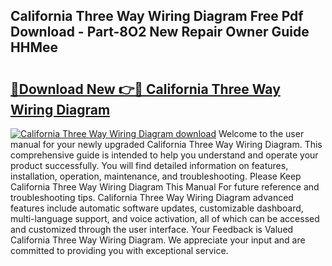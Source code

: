 ## California Three Way Wiring Diagram Free Pdf Download - Part-8O2 New Repair Owner Guide HHMee

# <h2><a href="http://dfngw9n.blite.top/?on=California+Three+Way+Wiring+Diagram">🔗Download New 👉🔴 California Three Way Wiring Diagram</a></h2>

[![California Three Way Wiring Diagram download](https://i.imgur.com/lujVjoI.png)](http://dfngw9n.blite.top/?on=California+Three+Way+Wiring+Diagram)
Welcome to the user manual for your newly upgraded California Three Way Wiring Diagram. This comprehensive guide is intended to help you understand and operate your product successfully. You will find detailed information on features, installation, operation, maintenance, and troubleshooting. Please Keep California Three Way Wiring Diagram This Manual For future reference and troubleshooting tips. California Three Way Wiring Diagram advanced features include automatic software updates, customizable dashboard, multi-language support, and voice activation, all of which can be accessed and customized through the user interface. Your Feedback is Valued California Three Way Wiring Diagram. We appreciate your input and are committed to providing you with exceptional service.
